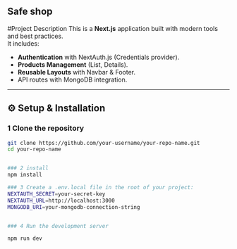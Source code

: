 ## Safe shop

#Project Description
This is a **Next.js** application built with modern tools and best practices.  
It includes:
- **Authentication** with NextAuth.js (Credentials provider).
- **Products Management** (List, Details).
- **Reusable Layouts** with Navbar & Footer.
- API routes with MongoDB integration.

---

## ⚙️ Setup & Installation

### 1️ Clone the repository
```bash
git clone https://github.com/your-username/your-repo-name.git
cd your-repo-name


### 2 install
npm install

### 3 Create a .env.local file in the root of your project:
NEXTAUTH_SECRET=your-secret-key
NEXTAUTH_URL=http://localhost:3000
MONGODB_URI=your-mongodb-connection-string


### 4 Run the development server

npm run dev
